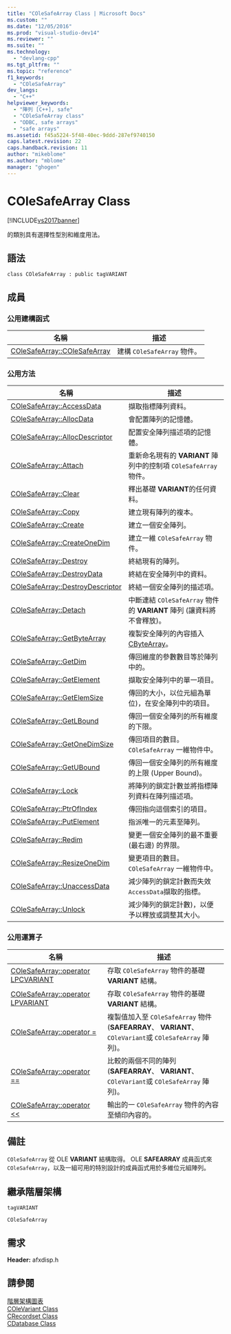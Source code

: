 ```yaml
---
title: "COleSafeArray Class | Microsoft Docs"
ms.custom: ""
ms.date: "12/05/2016"
ms.prod: "visual-studio-dev14"
ms.reviewer: ""
ms.suite: ""
ms.technology: 
  - "devlang-cpp"
ms.tgt_pltfrm: ""
ms.topic: "reference"
f1_keywords: 
  - "COleSafeArray"
dev_langs: 
  - "C++"
helpviewer_keywords: 
  - "陣列 [C++], safe"
  - "COleSafeArray class"
  - "ODBC, safe arrays"
  - "safe arrays"
ms.assetid: f45a5224-5f48-40ec-9ddd-287ef9740150
caps.latest.revision: 22
caps.handback.revision: 11
author: "mikeblome"
ms.author: "mblome"
manager: "ghogen"
---
```

# COleSafeArray Class
[!INCLUDE[vs2017banner](../../assembler/inline/includes/vs2017banner.md)]

的類別具有選擇性型別和維度用法。  
  
## 語法  
  
```  
class COleSafeArray : public tagVARIANT  
```  
  
## 成員  
  
### 公用建構函式  
  
|名稱|描述|  
|--------|--------|  
|[COleSafeArray::COleSafeArray](../Topic/COleSafeArray::COleSafeArray.md)|建構 `COleSafeArray` 物件。|  
  
### 公用方法  
  
|名稱|描述|  
|--------|--------|  
|[COleSafeArray::AccessData](../Topic/COleSafeArray::AccessData.md)|擷取指標陣列資料。|  
|[COleSafeArray::AllocData](../Topic/COleSafeArray::AllocData.md)|會配置陣列的記憶體。|  
|[COleSafeArray::AllocDescriptor](../Topic/COleSafeArray::AllocDescriptor.md)|配置安全陣列描述項的記憶體。|  
|[COleSafeArray::Attach](../Topic/COleSafeArray::Attach.md)|重新命名現有的 **VARIANT** 陣列中的控制項 `COleSafeArray` 物件。|  
|[COleSafeArray::Clear](../Topic/COleSafeArray::Clear.md)|釋出基礎 **VARIANT**的任何資料。|  
|[COleSafeArray::Copy](../Topic/COleSafeArray::Copy.md)|建立現有陣列的複本。|  
|[COleSafeArray::Create](../Topic/COleSafeArray::Create.md)|建立一個安全陣列。|  
|[COleSafeArray::CreateOneDim](../Topic/COleSafeArray::CreateOneDim.md)|建立一維 `COleSafeArray` 物件。|  
|[COleSafeArray::Destroy](../Topic/COleSafeArray::Destroy.md)|終結現有的陣列。|  
|[COleSafeArray::DestroyData](../Topic/COleSafeArray::DestroyData.md)|終結在安全陣列中的資料。|  
|[COleSafeArray::DestroyDescriptor](../Topic/COleSafeArray::DestroyDescriptor.md)|終結一個安全陣列的描述項。|  
|[COleSafeArray::Detach](../Topic/COleSafeArray::Detach.md)|中斷連結 `COleSafeArray` 物件的 **VARIANT** 陣列 \(讓資料將不會釋放\)。|  
|[COleSafeArray::GetByteArray](../Topic/COleSafeArray::GetByteArray.md)|複製安全陣列的內容插入 [CByteArray](../../mfc/reference/cbytearray-class.md)。|  
|[COleSafeArray::GetDim](../Topic/COleSafeArray::GetDim.md)|傳回維度的參數數目等於陣列中的。|  
|[COleSafeArray::GetElement](../Topic/COleSafeArray::GetElement.md)|擷取安全陣列中的單一項目。|  
|[COleSafeArray::GetElemSize](../Topic/COleSafeArray::GetElemSize.md)|傳回的大小，以位元組為單位\)，在安全陣列中的項目。|  
|[COleSafeArray::GetLBound](../Topic/COleSafeArray::GetLBound.md)|傳回一個安全陣列的所有維度的下限。|  
|[COleSafeArray::GetOneDimSize](../Topic/COleSafeArray::GetOneDimSize.md)|傳回項目的數目。 `COleSafeArray` 一維物件中。|  
|[COleSafeArray::GetUBound](../Topic/COleSafeArray::GetUBound.md)|傳回一個安全陣列的所有維度的上限 \(Upper Bound\)。|  
|[COleSafeArray::Lock](../Topic/COleSafeArray::Lock.md)|將陣列的鎖定計數並將指標陣列資料在陣列描述項。|  
|[COleSafeArray::PtrOfIndex](../Topic/COleSafeArray::PtrOfIndex.md)|傳回指向這個索引的項目。|  
|[COleSafeArray::PutElement](../Topic/COleSafeArray::PutElement.md)|指派唯一的元素至陣列。|  
|[COleSafeArray::Redim](../Topic/COleSafeArray::Redim.md)|變更一個安全陣列的最不重要 \(最右邊\) 的界限。|  
|[COleSafeArray::ResizeOneDim](../Topic/COleSafeArray::ResizeOneDim.md)|變更項目的數目。 `COleSafeArray` 一維物件中。|  
|[COleSafeArray::UnaccessData](../Topic/COleSafeArray::UnaccessData.md)|減少陣列的鎖定計數而失效 `AccessData`擷取的指標。|  
|[COleSafeArray::Unlock](../Topic/COleSafeArray::Unlock.md)|減少陣列的鎖定計數\)，以便予以釋放或調整其大小。|  
  
### 公用運算子  
  
|名稱|描述|  
|--------|--------|  
|[COleSafeArray::operator LPCVARIANT](../Topic/COleSafeArray::operator%20LPCVARIANT.md)|存取 `COleSafeArray` 物件的基礎 **VARIANT** 結構。|  
|[COleSafeArray::operator LPVARIANT](../Topic/COleSafeArray::operator%20LPVARIANT.md)|存取 `COleSafeArray` 物件的基礎 **VARIANT** 結構。|  
|[COleSafeArray::operator \=](../Topic/COleSafeArray::operator%20=.md)|複製值加入至 `COleSafeArray` 物件 \(**SAFEARRAY**、 **VARIANT**、 `COleVariant`或 `COleSafeArray` 陣列\)。|  
|[COleSafeArray::operator \=\=](../Topic/COleSafeArray::operator%20==.md)|比較的兩個不同的陣列 \(**SAFEARRAY**、 **VARIANT**、 `COleVariant`或 `COleSafeArray` 陣列\)。|  
|[COleSafeArray::operator \<\<](../Topic/COleSafeArray::operator%20%3C%3C.md)|輸出的一 `COleSafeArray` 物件的內容至傾印內容的。|  
  
## 備註  
 `COleSafeArray` 從 OLE **VARIANT** 結構取得。  OLE **SAFEARRAY** 成員函式來 `COleSafeArray`，以及一組可用的特別設計的成員函式用於多維位元組陣列。  
  
## 繼承階層架構  
 `tagVARIANT`  
  
 `COleSafeArray`  
  
## 需求  
 **Header:** afxdisp.h  
  
## 請參閱  
 [階層架構圖表](../../mfc/hierarchy-chart.md)   
 [COleVariant Class](../../mfc/reference/colevariant-class.md)   
 [CRecordset Class](../../mfc/reference/crecordset-class.md)   
 [CDatabase Class](../../mfc/reference/cdatabase-class.md)